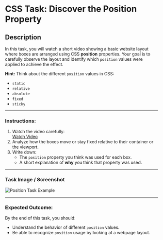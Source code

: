 # CSS Task: Discover the Position Property

## Description
In this task, you will watch a short video showing a basic website layout where boxes are arranged using CSS **position** properties. Your goal is to carefully observe the layout and identify which `position` values were applied to achieve the effect.

**Hint:** Think about the different `position` values in CSS:
- `static`
- `relative`
- `absolute`
- `fixed`
- `sticky`

---

### Instructions:
1. Watch the video carefully:  
   [Watch Video](../assets/video/CSS_Architecture_Best_Practices.mp4)
2. Analyze how the boxes move or stay fixed relative to their container or the viewport.
3. Write down:
   - The `position` property you think was used for each box.
   - A short explanation of **why** you think that property was used.

---

### Task Image / Screenshot
![Position Task Example](path/to/your/image.png)

---

### Expected Outcome:
By the end of this task, you should:
- Understand the behavior of different `position` values.
- Be able to recognize `position` usage by looking at a webpage layout.
